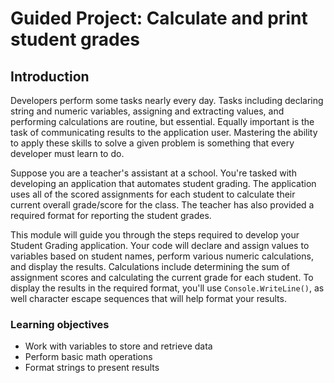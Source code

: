 # Guided Project: Calculate and print student grades

## Introduction

Developers perform some tasks nearly every day. Tasks including declaring string
and numeric variables, assigning and extracting values, and performing
calculations are routine, but essential. Equally important is the task of
communicating results to the application user. Mastering the ability to apply
these skills to solve a given problem is something that every developer must
learn to do.

Suppose you are a teacher's assistant at a school. You're tasked with developing
an application that automates student grading. The application uses all of the
scored assignments for each student to calculate their current overall
grade/score for the class. The teacher has also provided a required format for
reporting the student grades.

This module will guide you through the steps required to develop your Student
Grading application. Your code will declare and assign values to variables based
on student names, perform various numeric calculations, and display the results.
Calculations include determining the sum of assignment scores and calculating the current grade for each student. To display the results in the required format, you'll use `Console.WriteLine()`, as well character escape sequences
that will help format your results.

### Learning objectives

- Work with variables to store and retrieve data
- Perform basic math operations
- Format strings to present results
